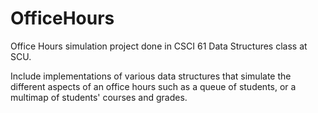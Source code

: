 # OfficeHours
Office Hours simulation project done in CSCI 61 Data Structures class at SCU.

Include implementations of various data structures that simulate the different aspects of an office hours such as a 
queue of students, or a multimap of students' courses and grades.
